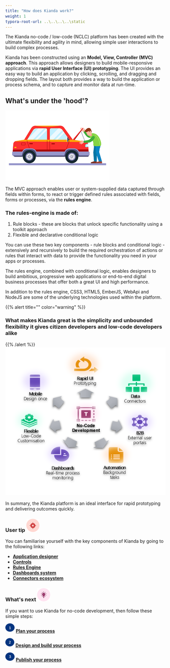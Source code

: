 ```yaml
---
title: "How does Kianda work?"
weight: 1
typora-root-url: ..\..\..\..\static
---
```


The Kianda no-code / low-code (NCLC) platform has been created with the ultimate flexibility and agility in mind, allowing simple user interactions to build complex processes.

Kianda has been constructed using an **Model, View, Controller (MVC) approach**. This approach allows designers to build mobile-responsive applications via **rapid User Interface (UI) prototyping**. The UI provides an easy way to build an application by clicking, scrolling, and dragging and dropping fields. The layout both provides a way to build the application or process schema, and to capture and monitor data at run-time.



## What's under the 'hood'?
![Man peering under the hood or bonnet of a car](/images/carhood.png)

The MVC approach enables user or system-supplied data captured through fields within forms, to react or trigger defined rules associated with fields, forms or processes, via the **rules engine**. 

### The **rules-engine** is made of:

1. Rule blocks - these are blocks that unlock specific functionality using a toolkit approach
2. Flexible and declarative conditional logic 

You can use these two key components - rule blocks and conditional logic - extensively and recursively to build the required orchestration of actions or rules that interact with data to provide the functionality you need in your apps or processes.

The rules engine, combined with conditional logic, enables designers to build ambitious, progressive web applications or end-to-end digital business processes that offer both a great UI and high performance.

In addition to the rules engine, CSS3, HTML5, EmberJS, WebApi and NodeJS are some of the underlying technologies used within the platform.

{{% alert title="" color="warning" %}}
### What makes Kianda great is the simplicity and unbounded flexibility it gives citizen developers and low-code developers alike
{{% /alert %}}
![Chart of Kianda benefits](/images/chartgraphic.png)

In summary, the Kianda platform is an ideal interface for rapid prototyping and delivering outcomes quickly.



### User tip ![Target icon](/images/05.png) ###

You can familiarise yourself with the key components of Kianda by going to the following links:

- [**Application designer**](/docs/getting-started/create-first-process/design-and-build/add-forms/designer/)
- [**Controls**](/docs/getting-started/create-first-process/design-and-build/add-controls-and-rules/)
- [**Rules Engine**](/docs/getting-started/create-first-process/plan-your-process/rules/)
- [**Dashboards system**](/docs/getting-started/create-first-process/publish-your-process/dashboards/)
- [**Connectors ecosystem**](/docs/getting-started/create-first-process/design-and-build/connect-your-data/)



### What's next  ![Idea icon](/images/18.png) ###

If you want to use Kianda for no-code development, then follow these simple steps:

![1](/images/one.png)  [**Plan your process**](/docs/getting-started/create-first-process/plan-your-process/) 

![2](/images/two.png)  [**Design and build your process**](/docs/getting-started/create-first-process/design-and-build/)

![3](/images/three.png)  [**Publish your process**](/docs/getting-started/create-first-process/publish-your-process/)







